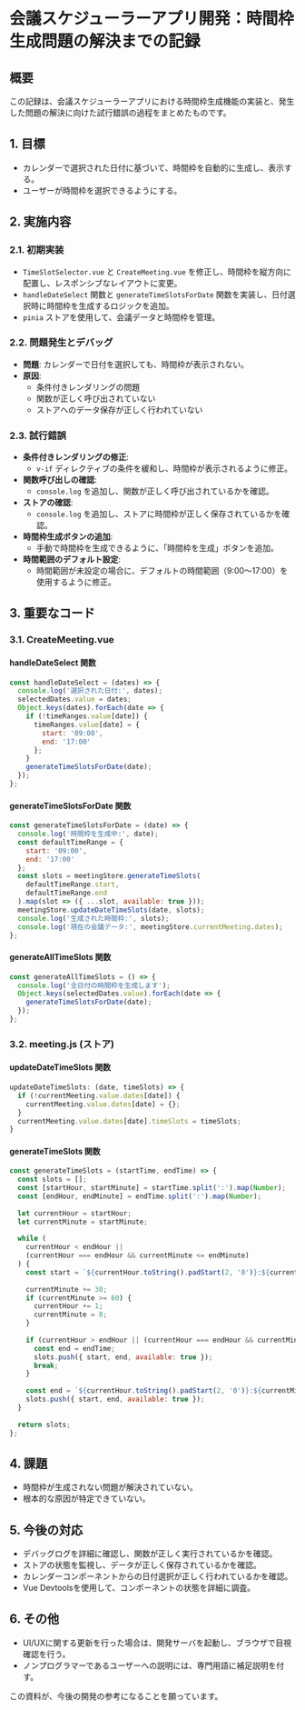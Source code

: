 # 会議スケジューラーアプリ開発：時間枠生成問題の解決までの記録

## 概要

この記録は、会議スケジューラーアプリにおける時間枠生成機能の実装と、発生した問題の解決に向けた試行錯誤の過程をまとめたものです。

## 1. 目標

- カレンダーで選択された日付に基づいて、時間枠を自動的に生成し、表示する。
- ユーザーが時間枠を選択できるようにする。

## 2. 実施内容

### 2.1. 初期実装

- `TimeSlotSelector.vue` と `CreateMeeting.vue` を修正し、時間枠を縦方向に配置し、レスポンシブなレイアウトに変更。
- `handleDateSelect` 関数と `generateTimeSlotsForDate` 関数を実装し、日付選択時に時間枠を生成するロジックを追加。
- `pinia` ストアを使用して、会議データと時間枠を管理。

### 2.2. 問題発生とデバッグ

- **問題**: カレンダーで日付を選択しても、時間枠が表示されない。
- **原因**:
  - 条件付きレンダリングの問題
  - 関数が正しく呼び出されていない
  - ストアへのデータ保存が正しく行われていない

### 2.3. 試行錯誤

- **条件付きレンダリングの修正**:
  - `v-if` ディレクティブの条件を緩和し、時間枠が表示されるように修正。
- **関数呼び出しの確認**:
  - `console.log` を追加し、関数が正しく呼び出されているかを確認。
- **ストアの確認**:
  - `console.log` を追加し、ストアに時間枠が正しく保存されているかを確認。
- **時間枠生成ボタンの追加**:
  - 手動で時間枠を生成できるように、「時間枠を生成」ボタンを追加。
- **時間範囲のデフォルト設定**:
  - 時間範囲が未設定の場合に、デフォルトの時間範囲（9:00〜17:00）を使用するように修正。

## 3. 重要なコード

### 3.1. CreateMeeting.vue

#### handleDateSelect 関数
```javascript
const handleDateSelect = (dates) => {
  console.log('選択された日付:', dates);
  selectedDates.value = dates;
  Object.keys(dates).forEach(date => {
    if (!timeRanges.value[date]) {
      timeRanges.value[date] = {
        start: '09:00',
        end: '17:00'
      };
    }
    generateTimeSlotsForDate(date);
  });
};
```

#### generateTimeSlotsForDate 関数
```javascript
const generateTimeSlotsForDate = (date) => {
  console.log('時間枠を生成中:', date);
  const defaultTimeRange = {
    start: '09:00',
    end: '17:00'
  };
  const slots = meetingStore.generateTimeSlots(
    defaultTimeRange.start,
    defaultTimeRange.end
  ).map(slot => ({ ...slot, available: true }));
  meetingStore.updateDateTimeSlots(date, slots);
  console.log('生成された時間枠:', slots);
  console.log('現在の会議データ:', meetingStore.currentMeeting.dates);
};
```

#### generateAllTimeSlots 関数
```javascript
const generateAllTimeSlots = () => {
  console.log('全日付の時間枠を生成します');
  Object.keys(selectedDates.value).forEach(date => {
    generateTimeSlotsForDate(date);
  });
};
```

### 3.2. meeting.js (ストア)

#### updateDateTimeSlots 関数
```javascript
updateDateTimeSlots: (date, timeSlots) => {
  if (!currentMeeting.value.dates[date]) {
    currentMeeting.value.dates[date] = {};
  }
  currentMeeting.value.dates[date].timeSlots = timeSlots;
}
```

#### generateTimeSlots 関数
```javascript
const generateTimeSlots = (startTime, endTime) => {
  const slots = [];
  const [startHour, startMinute] = startTime.split(':').map(Number);
  const [endHour, endMinute] = endTime.split(':').map(Number);
  
  let currentHour = startHour;
  let currentMinute = startMinute;
  
  while (
    currentHour < endHour || 
    (currentHour === endHour && currentMinute <= endMinute)
  ) {
    const start = `${currentHour.toString().padStart(2, '0')}:${currentMinute.toString().padStart(2, '0')}`;
    
    currentMinute += 30;
    if (currentMinute >= 60) {
      currentHour += 1;
      currentMinute = 0;
    }
    
    if (currentHour > endHour || (currentHour === endHour && currentMinute > endMinute)) {
      const end = endTime;
      slots.push({ start, end, available: true });
      break;
    }
    
    const end = `${currentHour.toString().padStart(2, '0')}:${currentMinute.toString().padStart(2, '0')}`;
    slots.push({ start, end, available: true });
  }
  
  return slots;
};
```

## 4. 課題

- 時間枠が生成されない問題が解決されていない。
- 根本的な原因が特定できていない。

## 5. 今後の対応

- デバッグログを詳細に確認し、関数が正しく実行されているかを確認。
- ストアの状態を監視し、データが正しく保存されているかを確認。
- カレンダーコンポーネントからの日付選択が正しく行われているかを確認。
- Vue Devtoolsを使用して、コンポーネントの状態を詳細に調査。

## 6. その他

- UI/UXに関する更新を行った場合は、開発サーバを起動し、ブラウザで目視確認を行う。
- ノンプログラマーであるユーザーへの説明には、専門用語に補足説明を付す。

この資料が、今後の開発の参考になることを願っています。
